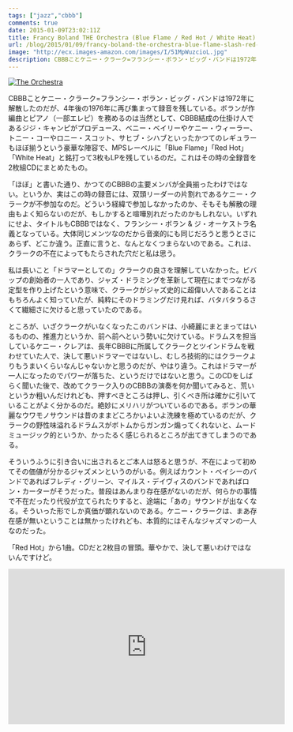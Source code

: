 ```yaml
---
tags: ["jazz","cbbb"]
comments: true
date: 2015-01-09T23:02:11Z
title: Francy Boland THE Orchestra (Blue Flame / Red Hot / White Heat)
url: /blog/2015/01/09/francy-boland-the-orchestra-blue-flame-slash-red-hot-slash-white-heat/
image: "http://ecx.images-amazon.com/images/I/51MpWuzcioL.jpg"
description: CBBBことケニー・クラーク=フランシー・ボラン・ビッグ・バンドは1972年に解散したのだが、4年後の1976年に再び集まって録音を残している。ボランが作編曲とピアノ（一部エレピ）を務めるのは当然として、CBBB結成の仕掛け人であるジジ・キャンピがプロデュース、ベニー・ベイリーやケニー・ウィーラー、トニー・コーやロニー・スコット、サヒブ・シハブといったかつてのレギュラーもほぼ揃うという豪華な陣容で、MPSレーベルに「Blue Flame」「Red Hot」「White Heat」と銘打って3枚もLPを残しているのだ。これはその時の全録音を2枚組CDにまとめたもの。
---
```


<a href="http://www.amazon.co.jp/exec/obidos/ASIN/B00163P9MY/myhumangetsme-22/ref=nosim/" name="amazletlink" target="_blank"><img src="http://ecx.images-amazon.com/images/I/51MpWuzcioL.jpg" alt="The Orchestra" style="border: none;" /></a>

CBBBことケニー・クラーク=フランシー・ボラン・ビッグ・バンドは1972年に解散したのだが、4年後の1976年に再び集まって録音を残している。ボランが作編曲とピアノ（一部エレピ）を務めるのは当然として、CBBB結成の仕掛け人であるジジ・キャンピがプロデュース、ベニー・ベイリーやケニー・ウィーラー、トニー・コーやロニー・スコット、サヒブ・シハブといったかつてのレギュラーもほぼ揃うという豪華な陣容で、MPSレーベルに「Blue Flame」「Red Hot」「White Heat」と銘打って3枚もLPを残しているのだ。これはその時の全録音を2枚組CDにまとめたもの。

「ほぼ」と書いた通り、かつてのCBBBの主要メンバが全員揃ったわけではない。というか、実はこの時の録音には、双頭リーダーの片割れであるケニー・クラークが不参加なのだ。どういう経緯で参加しなかったのか、そもそも解散の理由もよく知らないのだが、もしかすると喧嘩別れだったのかもしれない。いずれにせよ、タイトルもCBBBではなく、フランシー・ボラン &amp; ジ・オーケストラ名義となっている。大体同じメンツなのだから音楽的にも同じだろうと思うとさにあらず、どこか違う。正直に言うと、なんとなくつまらないのである。これは、クラークの不在によってもたらされた穴だと私は思う。

私は長いこと「ドラマーとしての」クラークの良さを理解していなかった。ビバップの創始者の一人であり、ジャズ・ドラミングを革新して現在にまでつながる定型を作り上げたという意味で、クラークがジャズ史的に超偉い人であることはもちろんよく知っていたが、純粋にそのドラミングだけ見れば、バタバタうるさくて繊細さに欠けると思っていたのである。

ところが、いざクラークがいなくなったこのバンドは、小綺麗にまとまってはいるものの、推進力というか、前へ前へという勢いに欠けている。ドラムスを担当しているケニー・クレアは、長年CBBBに所属してクラークとツインドラムを戦わせていた人で、決して悪いドラマーではないし、むしろ技術的にはクラークよりもうまいくらいなんじゃないかと思うのだが、やはり違う。これはドラマーが一人になったのでパワーが落ちた、というだけではないと思う。このCDをしばらく聞いた後で、改めてクラーク入りのCBBBの演奏を何か聞いてみると、荒いというか粗いんだけれども、押すべきところは押し、引くべき所は確かに引いていることがよく分かるのだ。絶妙にメリハリがついているのである。ボランの華麗なウワモノサウンドは昔のままどころかいよいよ洗練を極めているのだが、クラークの野性味溢れるドラムスがボトムからガンガン煽ってくれないと、ムードミュージック的というか、かったるく感じられるところが出てきてしまうのである。

そういうふうに引き合いに出されるとご本人は怒ると思うが、不在によって初めてその価値が分かるジャズメンというのがいる。例えばカウント・ベイシーのバンドであればフレディ・グリーン、マイルス・デイヴィスのバンドであればロン・カーターがそうだった。普段はあんまり存在感がないのだが、何らかの事情で不在だったり代役が立てられたりすると、途端に「あの」サウンドが出なくなる。そういった形でしか真価が顕れないのである。ケニー・クラークは、まあ存在感が無いということは無かったけれども、本質的にはそんなジャズマンの一人なのだった。

「Red Hot」から1曲。CDだと2枚目の冒頭。華やかで、決して悪いわけではないんですけど。

<iframe width="560" height="315" src="https://www.youtube.com/embed/W471sbiW6Jo" frameborder="0" allowfullscreen></iframe>
